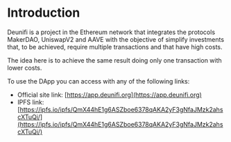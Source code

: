 # Introduction

Deunifi is a project in the Ethereum network that integrates the protocols MakerDAO, UniswapV2 and AAVE with the objective of simplify investments that, to be achieved, require multiple transactions and that have high costs.

The idea here is to achieve the same result doing only one transaction with lower costs.

To use the DApp you can access with any of the following links:

* Official site link: [https://app.deunifi.org](https://app.deunifi.org)
* IPFS link: [https://ipfs.io/ipfs/QmX44hE1g6ASZboe6378qAKA2yF3gNfaJMzk2ahscXTuQi/](https://ipfs.io/ipfs/QmX44hE1g6ASZboe6378qAKA2yF3gNfaJMzk2ahscXTuQi/)



